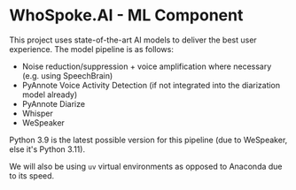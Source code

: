 # WhoSpoke.AI - ML Component

This project uses state-of-the-art AI models to deliver the best user experience. The model pipeline is as follows:

* Noise reduction/suppression + voice amplification where necessary (e.g. using SpeechBrain)
* PyAnnote Voice Activity Detection (if not integrated into the diarization model already)
* PyAnnote Diarize
* Whisper
* WeSpeaker

Python 3.9 is the latest possible version for this pipeline (due to WeSpeaker, else it's Python 3.11).

We will also be using `uv` virtual environments as opposed to Anaconda due to its speed.